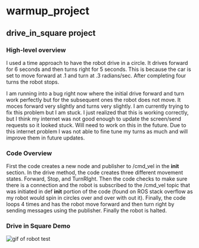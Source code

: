 # warmup_project
## drive_in_square project

### High-level overview
I used a time approach to have the robot drive in a circle. It drives forward for 6 seconds and then turns right for 5 seconds. This is because the car is set to move forward at .1 and turn at .3 radians/sec. After completing four turns the robot stops. 

I am running into a bug right now where the initial drive forward and turn work perfectly but for the subsequent ones the robot does not move. It moces forward very slightly and turns very slightly. I am currently trying to fix this problem but I am stuck. I just realized that this is working correctly, but I think my internet was not good enough to update the screen/send requests so it looked stuck. Will need to work on this in the future. Due to this internet problem I was not able to fine tune my turns as much and will improve them in future updates. 

### Code Overview 

First the code creates a new node and publisher to /cmd_vel in the __init__ section. In the drive method, the code creates three different movement states. Forward, Stop, and TurnRIght. Then the code checks to make sure there is a connection and the robot is subscribed to the /cmd_vel topic that was initiated in def __init__ portion of the code (found on ROS stack overflow as my robot would spin in circles over and over with out it).  Finally, the code loops 4 times and has the robot move forward and then turn right by sending messages using the publisher. Finally the robot is halted. 


### Drive in Square Demo

![gif of robot test](/driveinsquarenew.gif)

